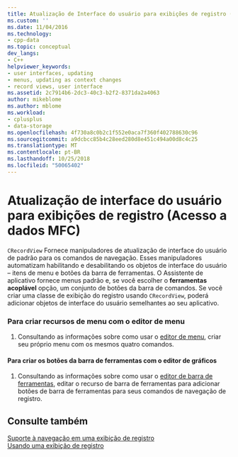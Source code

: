 ```yaml
---
title: Atualização de Interface do usuário para exibições de registro (acesso a dados MFC) | Microsoft Docs
ms.custom: ''
ms.date: 11/04/2016
ms.technology:
- cpp-data
ms.topic: conceptual
dev_langs:
- C++
helpviewer_keywords:
- user interfaces, updating
- menus, updating as context changes
- record views, user interface
ms.assetid: 2c7914b6-2dc3-40c3-b2f2-8371da2a4063
author: mikeblome
ms.author: mblome
ms.workload:
- cplusplus
- data-storage
ms.openlocfilehash: 4f730a8c0b2c1f552e0aca7f360f402788630c96
ms.sourcegitcommit: a9dcbcc85b4c28eed280d8e451c494a00d8c4c25
ms.translationtype: MT
ms.contentlocale: pt-BR
ms.lasthandoff: 10/25/2018
ms.locfileid: "50065402"
---
```

# <a name="user-interface-updating-for-record-views--mfc-data-access"></a>Atualização de interface do usuário para exibições de registro (Acesso a dados MFC)

`CRecordView` Fornece manipuladores de atualização de interface do usuário de padrão para os comandos de navegação. Esses manipuladores automatizam habilitando e desabilitando os objetos de interface do usuário – itens de menu e botões da barra de ferramentas. O Assistente de aplicativo fornece menus padrão e, se você escolher o **ferramentas acoplável** opção, um conjunto de botões da barra de comandos. Se você criar uma classe de exibição do registro usando `CRecordView`, poderá adicionar objetos de interface do usuário semelhantes ao seu aplicativo.

### <a name="to-create-menu-resources-with-the-menu-editor"></a>Para criar recursos de menu com o editor de menu

1. Consultando as informações sobre como usar o [editor de menu](../windows/menu-editor.md), criar seu próprio menu com os mesmos quatro comandos.

#### <a name="to-create-toolbar-buttons-with-the-graphics-editor"></a>Para criar os botões da barra de ferramentas com o editor de gráficos

1. Consultando as informações sobre como usar o [editor de barra de ferramentas](../windows/toolbar-editor.md), editar o recurso de barra de ferramentas para adicionar botões de barra de ferramentas para seus comandos de navegação de registro.

## <a name="see-also"></a>Consulte também

[Suporte à navegação em uma exibição de registro](../data/supporting-navigation-in-a-record-view-mfc-data-access.md)<br/>
[Usando uma exibição de registro](../data/using-a-record-view-mfc-data-access.md)